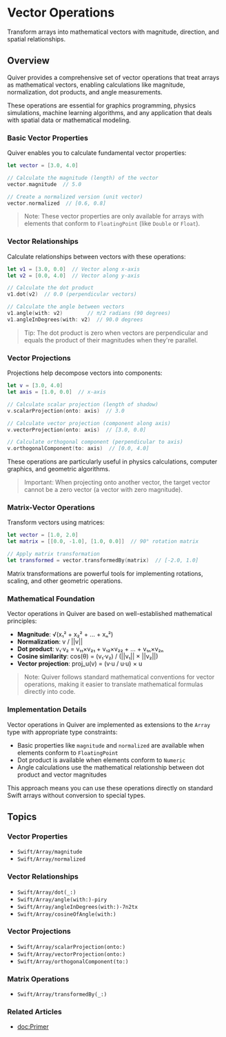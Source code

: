 # Vector Operations

Transform arrays into mathematical vectors with magnitude, direction, and spatial relationships.

## Overview

Quiver provides a comprehensive set of vector operations that treat arrays as mathematical vectors, enabling calculations like magnitude, normalization, dot products, and angle measurements.

These operations are essential for graphics programming, physics simulations, machine learning algorithms, and any application that deals with spatial data or mathematical modeling.

### Basic Vector Properties

Quiver enables you to calculate fundamental vector properties:

```swift
let vector = [3.0, 4.0]

// Calculate the magnitude (length) of the vector
vector.magnitude  // 5.0

// Create a normalized version (unit vector)
vector.normalized  // [0.6, 0.8]
```

> Note: These vector properties are only available for arrays with elements that conform to `FloatingPoint` (like `Double` or `Float`).

### Vector Relationships

Calculate relationships between vectors with these operations:

```swift
let v1 = [3.0, 0.0]  // Vector along x-axis
let v2 = [0.0, 4.0]  // Vector along y-axis

// Calculate the dot product
v1.dot(v2)  // 0.0 (perpendicular vectors)

// Calculate the angle between vectors
v1.angle(with: v2)        // π/2 radians (90 degrees)
v1.angleInDegrees(with: v2)  // 90.0 degrees
```

> Tip: The dot product is zero when vectors are perpendicular and equals the product of their magnitudes when they're parallel.

### Vector Projections

Projections help decompose vectors into components:

```swift
let v = [3.0, 4.0]
let axis = [1.0, 0.0]  // x-axis

// Calculate scalar projection (length of shadow)
v.scalarProjection(onto: axis)  // 3.0

// Calculate vector projection (component along axis)
v.vectorProjection(onto: axis)  // [3.0, 0.0]

// Calculate orthogonal component (perpendicular to axis)
v.orthogonalComponent(to: axis)  // [0.0, 4.0]
```

These operations are particularly useful in physics calculations, computer graphics, and geometric algorithms.

> Important: When projecting onto another vector, the target vector cannot be a zero vector (a vector with zero magnitude).

### Matrix-Vector Operations

Transform vectors using matrices:

```swift
let vector = [1.0, 2.0]
let matrix = [[0.0, -1.0], [1.0, 0.0]]  // 90° rotation matrix

// Apply matrix transformation
let transformed = vector.transformedBy(matrix)  // [-2.0, 1.0]
```

Matrix transformations are powerful tools for implementing rotations, scaling, and other geometric operations.

### Mathematical Foundation

Vector operations in Quiver are based on well-established mathematical principles:

- **Magnitude**: √(x₁² + x₂² + ... + xₙ²)
- **Normalization**: v / ||v||
- **Dot product**: v₁·v₂ = v₁₁×v₂₁ + v₁₂×v₂₂ + ... + v₁ₙ×v₂ₙ
- **Cosine similarity**: cos(θ) = (v₁·v₂) / (||v₁|| × ||v₂||)
- **Vector projection**: proj_u(v) = (v·u / u·u) × u

> Note: Quiver follows standard mathematical conventions for vector operations, making it easier to translate mathematical formulas directly into code.

### Implementation Details

Vector operations in Quiver are implemented as extensions to the `Array` type with appropriate type constraints:

- Basic properties like `magnitude` and `normalized` are available when elements conform to `FloatingPoint`
- Dot product is available when elements conform to `Numeric`
- Angle calculations use the mathematical relationship between dot product and vector magnitudes

This approach means you can use these operations directly on standard Swift arrays without conversion to special types.

## Topics

### Vector Properties
- ``Swift/Array/magnitude``
- ``Swift/Array/normalized``

### Vector Relationships 
- ``Swift/Array/dot(_:)``
- ``Swift/Array/angle(with:)-piry``
- ``Swift/Array/angleInDegrees(with:)-7n2tx``
- ``Swift/Array/cosineOfAngle(with:)``

### Vector Projections
- ``Swift/Array/scalarProjection(onto:)``
- ``Swift/Array/vectorProjection(onto:)``
- ``Swift/Array/orthogonalComponent(to:)``

### Matrix Operations
- ``Swift/Array/transformedBy(_:)``

### Related Articles
- <doc:Primer>

